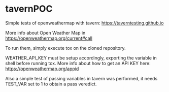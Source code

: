 # tavernPOC
Simple tests of openweathermap with tavern: https://taverntesting.github.io

More info about Open Weather Map in https://openweathermap.org/current#call

To run them, simply execute tox on the cloned repository.

WEATHER_API_KEY must be setup accordingly, exporting the variable in shell before running tox.
More info about how to get an API KEY here: https://openweathermap.org/appid

Also a simple test of passing variables in tavern was performed, it needs TEST_VAR set to 1 to obtain a pass veredict.

